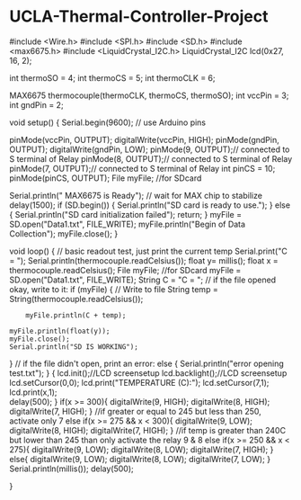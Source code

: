# UCLA-Thermal-Controller-Project
#include <Wire.h>
#include <SPI.h>
#include <SD.h>
#include <max6675.h>
#include <LiquidCrystal_I2C.h>
LiquidCrystal_I2C lcd(0x27, 16, 2);

int thermoSO = 4;
int thermoCS = 5;
int thermoCLK = 6;

MAX6675 thermocouple(thermoCLK, thermoCS, thermoSO);
int vccPin = 3;
int gndPin = 2;
  
void setup() {
  Serial.begin(9600);
  // use Arduino pins 
 
  pinMode(vccPin, OUTPUT); 
  digitalWrite(vccPin, HIGH);
  pinMode(gndPin, OUTPUT); 
  digitalWrite(gndPin, LOW);
  pinMode(9, OUTPUT);// connected to S terminal of Relay
  pinMode(8, OUTPUT);// connected to S terminal of Relay
  pinMode(7, OUTPUT);// connected to S terminal of Relay
int pinCS = 10;
pinMode(pinCS, OUTPUT);
  File myFile; //for SDcard
      
  Serial.println(" MAX6675 is Ready");
  // wait for MAX chip to stabilize
  delay(1500);
   if (SD.begin())
  {
    Serial.println("SD card is ready to use.");
  } else
  {
    Serial.println("SD card initialization failed");
    return;
  }
myFile = SD.open("Data1.txt", FILE_WRITE);
myFile.println("Begin of Data Collection");
myFile.close();
}

void loop() {
  // basic readout test, just print the current temp
   Serial.print("C = "); 
   Serial.println(thermocouple.readCelsius());
 float y= millis();
 float  x = thermocouple.readCelsius(); 
        File myFile; //for SDcard
      myFile = SD.open("Data1.txt", FILE_WRITE);
  String C = "C = ";
  // if the file opened okay, write to it:
  if (myFile) {
    // Write to file
        String temp = String(thermocouple.readCelsius());
        
        myFile.println(C + temp);
 
    myFile.println(float(y));
    myFile.close();
    Serial.println("SD IS WORKING");
  }
  // if the file didn't open, print an error:
  else {
    Serial.println("error opening test.txt");
  }
   {
  lcd.init();//LCD screensetup
  lcd.backlight();//LCD screensetup
  lcd.setCursor(0,0);
  lcd.print("TEMPERATURE (C):");
  lcd.setCursor(7,1);  
  lcd.print(x,1);    
  delay(500);
   }
   if(x >= 300){
    digitalWrite(9, HIGH);
    digitalWrite(8, HIGH);
    digitalWrite(7, HIGH);
    }
    //if greater or equal to 245 but less than 250, activate only 7
    else if(x >= 275 && x < 300){
    digitalWrite(9, LOW);
    digitalWrite(8, HIGH);
    digitalWrite(7, HIGH);
    }
    //if temp is greater than 240C but lower than 245 than only activate the relay 9 & 8
    else if(x >= 250 && x < 275){
    digitalWrite(9, LOW);
    digitalWrite(8, LOW);
    digitalWrite(7, HIGH);
    }
    else{
    digitalWrite(9, LOW);
    digitalWrite(8, LOW);
    digitalWrite(7, LOW);
    }
 Serial.println(millis());
   delay(500);
   
}
